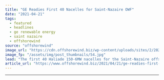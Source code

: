 ```yaml
---
title: "GE Readies First 40 Nacelles for Saint-Nazaire OWF"
date: "2021-04-21"
tags: 
  - featured
  - headlines
  - ge renewable energy
  - saint nazaire
  - offshorewind
source: "offshorewind"
image_url: "https://cdn.offshorewind.biz/wp-content/uploads/sites/2/2021/04/21161003/GE_Saint-Nazaire-nacelles_Haliade-150-6MW.jpg"
image_fp: "/assets/img/post_thumbnails/54.jpg"
lead: "The first 40 Haliade 150-6MW nacelles for the Saint-Nazaire offshore wind farm have exited"
article_url: "https://www.offshorewind.biz/2021/04/21/ge-readies-first-40-nacelles-for-saint-nazaire-owf/"
---
```


---
